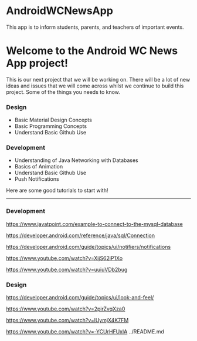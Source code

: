 # AndroidWCNewsApp
This app is to inform students, parents, and teachers of important events.
# Welcome to the Android WC News App project!

This is our next project that we will be working on. There will be a lot of new ideas and issues that we will come across whilst we continue to build this project. Some of the things you needs to know.

### Design
* Basic Material Design Concepts
* Basic Programming Concepts
* Understand Basic Github Use

### Development
* Understanding of Java Networking with Databases
* Basics of Animation
* Understand Basic Github Use
* Push Notifications

Here are some good tutorials to start with!

***

### Development
https://www.javatpoint.com/example-to-connect-to-the-mysql-database

https://developer.android.com/reference/java/sql/Connection

https://developer.android.com/guide/topics/ui/notifiers/notifications

https://www.youtube.com/watch?v=XijS62iP1Xo

https://www.youtube.com/watch?v=uuiuVDb2bug

### Design
https://developer.android.com/guide/topics/ui/look-and-feel/

https://www.youtube.com/watch?v=2pirZvqXza0

https://www.youtube.com/watch?v=lUymjX4K7FM

https://www.youtube.com/watch?v=-YCUrHFUxlA
../README.md
